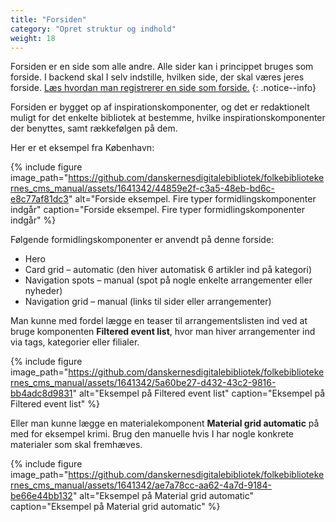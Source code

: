 ```yaml
---
title: "Forsiden"
category: "Opret struktur og indhold"
weight: 18
---
```

Forsiden er en side som alle andre. Alle sider kan i princippet bruges som forside. I backend skal I selv indstille, hvilken side, der skal væres jeres forside. [Læs hvordan man registrerer en side som forside.](https://www.folkebibliotekernescms.dk/main/indhold/forside/)
{: .notice--info}

Forsiden er bygget op af inspirationskomponenter, og det er redaktionelt muligt for det enkelte bibliotek at bestemme, hvilke inspirationskomponenter der benyttes, samt rækkefølgen på dem.

Her er et eksempel fra København:

{% include figure image_path="https://github.com/danskernesdigitalebibliotek/folkebibliotekernes_cms_manual/assets/1641342/44859e2f-c3a5-48eb-bd6c-e8c77af81dc3" alt="Forside eksempel. Fire typer formidlingskomponenter indgår" caption="Forside eksempel. Fire typer formidlingskomponenter indgår" %}

Følgende formidlingskomponenter er anvendt på denne forside:
-	Hero
-	Card grid – automatic (den hiver automatisk 6 artikler ind på kategori)
-	Navigation spots – manual (spot på nogle enkelte arrangementer eller nyheder)
-	Navigation grid – manual (links til sider eller arrangementer)

Man kunne med fordel lægge en teaser til arrangementslisten ind ved at bruge komponenten **Filtered event list**, hvor man hiver arrangementer ind via tags, kategorier eller filialer.

{% include figure image_path="https://github.com/danskernesdigitalebibliotek/folkebibliotekernes_cms_manual/assets/1641342/5a60be27-d432-43c2-9816-bb4adc8d9831" alt="Eksempel på Filtered event list" caption="Eksempel på Filtered event list" %}

Eller man kunne lægge en materialekomponent **Material grid automatic** på med for eksempel krimi.
Brug den manuelle hvis I har nogle konkrete materialer som skal fremhæves.

{% include figure image_path="https://github.com/danskernesdigitalebibliotek/folkebibliotekernes_cms_manual/assets/1641342/ae7a78cc-aa62-4a7d-9184-be66e44bb132" alt="Eksempel på Material grid automatic" caption="Eksempel på Material grid automatic" %}



